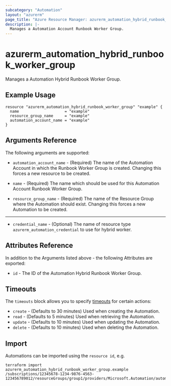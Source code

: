 ```yaml
---
subcategory: "Automation"
layout: "azurerm"
page_title: "Azure Resource Manager: azurerm_automation_hybrid_runbook_worker_group"
description: |-
  Manages a Automation Account Runbook Worker Group.
---
```


# azurerm_automation_hybrid_runbook_worker_group

Manages a Automation Hybrid Runbook Worker Group.

## Example Usage

```hcl
resource "azurerm_automation_hybrid_runbook_worker_group" "example" {
  name                    = "example"
  resource_group_name     = "example"
  automation_account_name = "example"
}
```

## Arguments Reference

The following arguments are supported:

* `automation_account_name` - (Required) The name of the Automation Account in which the Runbook Worker Group is created. Changing this forces a new resource to be created.

* `name` - (Required) The name which should be used for this Automation Account Runbook Worker Group.

* `resource_group_name` - (Required) The name of the Resource Group where the Automation should exist. Changing this forces a new Automation to be created.

---

* `credential_name` - (Optional) The name of resource type `azurerm_automation_credential` to use for hybrid worker.

## Attributes Reference

In addition to the Arguments listed above - the following Attributes are exported: 

* `id` - The ID of the Automation Hybrid Runbook Worker Group.

## Timeouts

The `timeouts` block allows you to specify [timeouts](https://www.terraform.io/language/resources/syntax#operation-timeouts) for certain actions:

* `create` - (Defaults to 30 minutes) Used when creating the Automation.
* `read` - (Defaults to 5 minutes) Used when retrieving the Automation.
* `update` - (Defaults to 10 minutes) Used when updating the Automation.
* `delete` - (Defaults to 10 minutes) Used when deleting the Automation.

## Import

Automations can be imported using the `resource id`, e.g.

```shell
terraform import azurerm_automation_hybrid_runbook_worker_group.example /subscriptions/12345678-1234-9876-4563-123456789012/resourceGroups/group1/providers/Microsoft.Automation/automationAccounts/account1/hybridRunbookWorkerGroups/grp1
```
